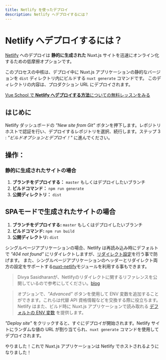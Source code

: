 ```yaml
---
title: Netlify を使ったデプロイ
description: Netlify へデプロイするには？
---
```


# Netlify へデプロイするには？

[Netlify](https://www.netlify.com) へのデプロイは __静的に生成された__ Nuxt.js サイトを迅速にオンライン化するための低摩擦オプションです。

このプロセスの中核は、デプロイ中に Nuxt.js アプリケーションの静的なバージョンを `dist` ディレクトリ内にビルドする `nuxt generate` コマンドです。 このディレクトリの内容は、プロダクション URL にデプロイされます。

<div class="Promo__Video">
  <a href="https://vueschool.io/lessons/how-to-deploy-nuxtjs-to-netlify?friend=nuxt" target="_blank">
    <p class="Promo__Video__Icon">
      Vue School で <strong>Netlify へデプロイする方法</strong>についての無料レッスンをみる
    </p>
  </a>
</div>

## はじめに

Netlify ダッシュボードの _"New site from Git"_ ボタンを押下します。レポジトリホストで認証を行い、デプロイするレポジトリを選択、続行します。ステップ 3 : _"ビルドオプションとデプロイ！"_ に進んでください。

## 操作：

### 静的に生成されたサイトの場合

1. __ブランチをデプロイする：__ `master` もしくはデプロイしたいブランチ
2. __ビルドコマンド：__ `npm run generate`
3. __公開ディレクトリ：__ `dist`


## SPAモードで生成されたサイトの場合

1. __ブランチをデプロイする:__ `master` もしくはデプロイしたいブランチ
2. __ビルドコマンド:__ `npm run build`
3. __公開ディレクトリ:__ `dist`


シングルページアプリケーションの場合、Netlify は再読み込み時にデフォルトで *"404 not found"* にリダイレクトしますが、[リダイレクト設定](https://www.netlify.com/docs/redirects/#rewrites)を行う事で防げます。 また、シングルページアプリケーションのヘッダーとリダイレクト両方の設定をサポートする[nuxt-netlify](https://www.bazzite.com/docs/nuxt-netlify)モジュールを利用する事もできます。

> Divya Sasidharanが、Netlifyのリダイレクトに関するリファレンスを公開しているので参考にしてください。[blog](https://www.netlify.com/blog/2019/01/16/redirect-rules-for-all-how-to-configure-redirects-for-your-static-site)


> オプションで、_"Advanced"_ ボタンを使用して ENV 変数を追加することができます。これらは代替 API 資格情報などを交換する際に役立ちます。Netlify はまた、ビルド時に Nuxt.js アプリケーションで読み取れる [デフォルトの ENV 変数](https://www.netlify.com/docs/build-settings/#build-environment-variables) を提供します。

_"Deploy site"_ をクリックすると、すぐにデプロイが開始されます。Netlify サイトにランダムな値の URL が割り当てられ、`nuxt generate` コマンドを使用してデプロイされます。

やりました！これで Nuxt.js アプリケーションは Netlify でホストされるようになりました！
